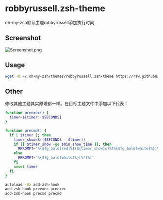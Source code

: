 # robbyrussell.zsh-theme
oh-my-zsh默认主题robbyrussell添加执行时间

## Screenshot

![Screenshot.png](https://img-blog.csdnimg.cn/67529d1e9cc6406daf98ce59c0179467.png#pic_center)

## Usage

```sh
wget -O ~/.oh-my-zsh/themes/robbyrussell.zsh-theme https://raw.githubusercontent.com/icpd/robbyrussell.zsh-theme/master/robbyrussell.zsh-theme
```

## Other
修改其他主题其实原理都一样。在目标主题文件中添加以下代表：
```bash
function preexec() {
  timer=${timer:-$SECONDS}
}

function precmd() {
  if [ $timer ]; then
    timer_show=$(($SECONDS - $timer))
    if [[ $timer_show -ge $min_show_time ]]; then
      RPROMPT='%{$fg_bold[red]%}(${timer_show}s)%f%{$fg_bold[white]%}[%*]%f %{$reset_color%}%'
    else
      RPROMPT='%{$fg_bold[white]%}[%*]%f'
    fi
    unset timer
  fi
}

autoload -Uz add-zsh-hook
add-zsh-hook preexec preexec
add-zsh-hook precmd precmd

```

